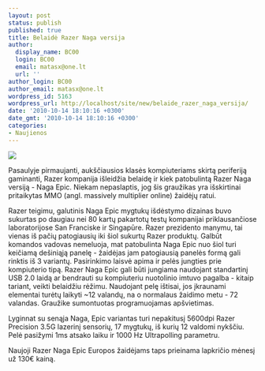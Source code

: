 ```yaml
---
layout: post
status: publish
published: true
title: Belaidė Razer Naga versija
author:
  display_name: BC00
  login: BC00
  email: matasx@one.lt
  url: ''
author_login: BC00
author_email: matasx@one.lt
wordpress_id: 5163
wordpress_url: http://localhost/site/new/belaide_razer_naga_versija/
date: '2010-10-14 18:10:16 +0300'
date_gmt: '2010-10-14 18:10:16 +0300'
categories:
- Naujienos
---
```

<div class="imgright"><img src="http://www.part.lt/img/ee3fdc8507cc0991f3ca1951caf0d6bd547.jpg"  /></div>
<p>Pasaulyje pirmaujanti, aukščiausios klasės kompiuteriams skirtą periferiją gaminanti, Razer kompanija išleidžia belaidę ir kiek patobulintą Razer Naga versiją - Naga Epic. Niekam nepaslaptis, jog šis graužikas yra išskirtinai pritaikytas MMO (angl. massively multiplier online) žaidėjų ratui.</p>
<p>Razer teigimu, galutinis Naga Epic mygtukų išdėstymo dizainas buvo sukurtas po daugiau nei 80 kartų pakartotų testų kompanijai priklausančiose laboratorijose San Franciske ir Singapūre. Razer prezidento manymu, tai vienas iš pačių patogiausių iki šiol sukurtų Razer produktų. Galbūt komandos vadovas nemeluoja, mat patobulinta Naga Epic nuo šiol turi keičiamą dešiniąją panelę - žaidėjas jam patogiausią panelės formą gali rinktis iš 3 variantų. Pasirinkimo laisvė apima ir pelės jungties prie kompiuterio tipą. Razer Naga Epic gali būti jungiama naudojant standartinį USB 2.0 laidą ar bendrauti su kompiuteriu nuotolinio imtuvo pagalba - kitaip tariant, veikti belaidžiu rėžimu. Naudojant pelę ištisai, jos įkraunami elementai turėtų laikyti ~12 valandų, na o normalaus žaidimo metu - 72 valandas. Graužike sumontuotas programuojamas apšvietimas.</p>
<p>Lyginnat su senąja Naga, Epic variantas turi nepakitusį 5600dpi Razer Precision 3.5G lazerinį sensorių, 17 mygtukų, iš kurių 12 valdomi nykščiu. Pelė pasižymi 1ms atsako laiku ir 1000 Hz Ultrapolling parametru.</p>
<p>Naujoji Razer Naga Epic Europos žaidėjams taps prieinama lapkričio mėnesį už 130€ kainą.</p>
